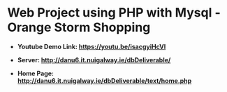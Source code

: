 # Web Project using PHP with Mysql - Orange Storm Shopping

- **Youtube Demo Link: https://youtu.be/isacgyiHcVI**

- **Server: http://danu6.it.nuigalway.ie/dbDeliverable/**

- **Home Page: http://danu6.it.nuigalway.ie/dbDeliverable/text/home.php**
